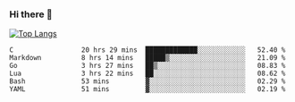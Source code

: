 ### Hi there 👋

<!--
**3Xpl0it3r/3Xpl0it3r** is a ✨ _special_ ✨ repository because its `README.md` (this file) appears on your GitHub profile.

Here are some ideas to get you started:

- 🔭 I’m currently working on ...
- 🌱 I’m currently learning ...
- 👯 I’m looking to collaborate on ...
- 🤔 I’m looking for help with ...
- 💬 Ask me about ...
- 📫 How to reach me: ...
- 😄 Pronouns: ...
- ⚡ Fun fact: ...
-->


[![Top Langs](https://github-readme-stats.vercel.app/api/top-langs/?username=3Xpl0it3r&layout=compact)](https://github.com/3Xpl0it3r/3Xpl0it3r)

<!--START_SECTION:waka-->

```text
C                 20 hrs 29 mins  █████████████░░░░░░░░░░░░   52.40 %
Markdown          8 hrs 14 mins   █████▒░░░░░░░░░░░░░░░░░░░   21.09 %
Go                3 hrs 27 mins   ██▒░░░░░░░░░░░░░░░░░░░░░░   08.83 %
Lua               3 hrs 22 mins   ██░░░░░░░░░░░░░░░░░░░░░░░   08.62 %
Bash              53 mins         ▓░░░░░░░░░░░░░░░░░░░░░░░░   02.29 %
YAML              51 mins         ▓░░░░░░░░░░░░░░░░░░░░░░░░   02.19 %
```

<!--END_SECTION:waka-->

